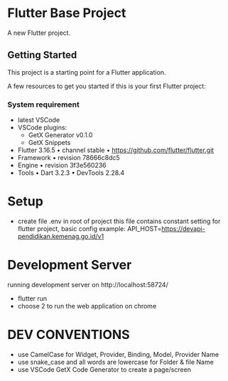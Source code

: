 # Flutter Base Project

A new Flutter project.

## Getting Started

This project is a starting point for a Flutter application.

A few resources to get you started if this is your first Flutter project:

### System requirement
- latest VSCode
- VSCode plugins:
    - GetX Generator v0.1.0
    - GetX Snippets
- Flutter 3.16.5 • channel stable • https://github.com/flutter/flutter.git
- Framework • revision 78666c8dc5
- Engine • revision 3f3e560236
- Tools • Dart 3.2.3 • DevTools 2.28.4

# Setup
- create file .env in root of project
  this file contains constant setting for flutter project,
  basic config example:
  API_HOST=https://devapi-pendidikan.kemenag.go.id/v1

# Development Server
  running development server on http://localhost:58724/
  - flutter run
  - choose 2 to run the web application on chrome


# DEV CONVENTIONS
  - use CamelCase for Widget, Provider, Binding, Model, Provider Name
  - use snake_case and all words are lowercase for Folder & file Name
  - use VSCode GetX Code Generator to create a page/screen

#